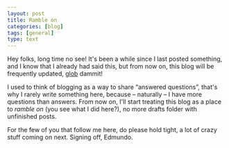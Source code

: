 ```yaml
---
layout: post
title: Ramble on
categories: [blog]
tags: [general]
type: text
---
```


Hey folks, long time no see! It's been a while since I last posted something, and I know that I already had said this, but from now on, this blog will be frequently updated, <a href="http://cl.ly/image/2t110L1k0R1e" target="_blank">glob</a> dammit!

I used to think of blogging as a way to share “answered questions”, that's why I rarely write something here, because – naturally – I have more questions than answers. From now on, I'll start treating this blog as a place to *ramble on* (you see what I did here?), no more drafts folder with unfinished posts.

For the few of you that follow me here, do please hold tight, a lot of crazy stuff coming on next. Signing off, Edmundo.